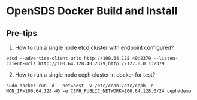 # OpenSDS Docker Build and Install

## Pre-tips

1. How to run a single node etcd cluster with endpoint configured?
```
etcd --advertise-client-urls http://100.64.128.40:2379 --listen-client-urls http://100.64.128.40:2379,http://127.0.0.1:2379
```

2. How to run a single node ceph cluster in docker for test?
```
sudo docker run -d --net=host -v /etc/ceph:/etc/ceph -e MON_IP=100.64.128.40 -e CEPH_PUBLIC_NETWORK=100.64.128.0/24 ceph/demo
```
